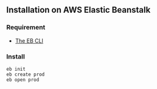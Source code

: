## Installation on AWS Elastic Beanstalk

### Requirement

* [The EB CLI](http://docs.aws.amazon.com/elasticbeanstalk/latest/dg/eb-cli3.html)

### Install

```
eb init
eb create prod
eb open prod
```
